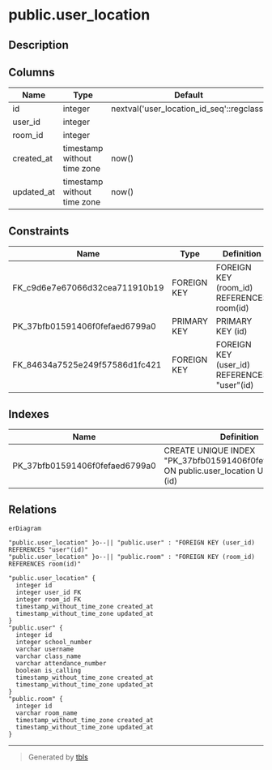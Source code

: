 # public.user_location

## Description

## Columns

| Name | Type | Default | Nullable | Children | Parents | Comment |
| ---- | ---- | ------- | -------- | -------- | ------- | ------- |
| id | integer | nextval('user_location_id_seq'::regclass) | false |  |  |  |
| user_id | integer |  | false |  | [public.user](public.user.md) |  |
| room_id | integer |  | false |  | [public.room](public.room.md) |  |
| created_at | timestamp without time zone | now() | false |  |  |  |
| updated_at | timestamp without time zone | now() | false |  |  |  |

## Constraints

| Name | Type | Definition |
| ---- | ---- | ---------- |
| FK_c9d6e7e67066d32cea711910b19 | FOREIGN KEY | FOREIGN KEY (room_id) REFERENCES room(id) |
| PK_37bfb01591406f0fefaed6799a0 | PRIMARY KEY | PRIMARY KEY (id) |
| FK_84634a7525e249f57586d1fc421 | FOREIGN KEY | FOREIGN KEY (user_id) REFERENCES "user"(id) |

## Indexes

| Name | Definition |
| ---- | ---------- |
| PK_37bfb01591406f0fefaed6799a0 | CREATE UNIQUE INDEX "PK_37bfb01591406f0fefaed6799a0" ON public.user_location USING btree (id) |

## Relations

```mermaid
erDiagram

"public.user_location" }o--|| "public.user" : "FOREIGN KEY (user_id) REFERENCES "user"(id)"
"public.user_location" }o--|| "public.room" : "FOREIGN KEY (room_id) REFERENCES room(id)"

"public.user_location" {
  integer id
  integer user_id FK
  integer room_id FK
  timestamp_without_time_zone created_at
  timestamp_without_time_zone updated_at
}
"public.user" {
  integer id
  integer school_number
  varchar username
  varchar class_name
  varchar attendance_number
  boolean is_calling
  timestamp_without_time_zone created_at
  timestamp_without_time_zone updated_at
}
"public.room" {
  integer id
  varchar room_name
  timestamp_without_time_zone created_at
  timestamp_without_time_zone updated_at
}
```

---

> Generated by [tbls](https://github.com/k1LoW/tbls)

